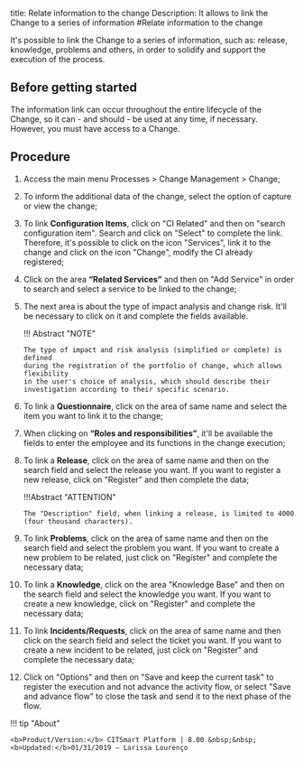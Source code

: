 title: Relate information to the change
Description: It allows to link the Change to a series of information
#Relate information to the change

It's possible to link the Change to a series of information, such as: release, knowledge, problems and others, in order to solidify and support the execution of the process.

Before getting started
----------------

The information link can occur throughout the entire lifecycle of the Change, so
it can - and should - be used at any time, if necessary. However,
you must have access to a Change.

Procedure
-------------

1.  Access the main menu Processes \>
    Change Management \> Change;

2.  To inform the additional data of the change, select the option of capture
    or view the change;

3.  To link **Configuration Items**, click on "CI Related" and then on "search configuration
    item". Search and click on "Select" to complete the link. Therefore, it's possible to
    click on the icon "Services", link it to the change and click on the icon "Change",
    modify the CI already registered;

4.  Click on the area **“Related Services”** and then on "Add Service" in order to
    search and select a service to be linked to the change;

5.  The next area is about the type of impact analysis and change risk. It'll be
    necessary to click on it and complete the fields available.

    !!! Abstract "NOTE"
        
        The type of impact and risk analysis (simplified or complete) is defined
        during the registration of the portfolio of change, which allows flexibility
        in the user's choice of analysis, which should describe their
        investigation according to their specific scenario.

6.  To link a **Questionnaire**, click on the area of same name and select the item
    you want to link it to the change;

7.  When clicking on **“Roles and responsibilities”**, it'll be available the fields to
    enter the employee and its functions in the change execution;

8.  To link a **Release**, click on the area of same name and then on the search field
    and select the release you want. If you want to register a new release, click
    on "Register" and then complete the data;
    
    !!!Abstract "ATTENTION"
    
        The "Description" field, when linking a release, is limited to 4000 (four thousand characters).
        

9.  To link **Problems**, click on the area of same name and then on the search field
    and select the problem you want. If you want to create a new problem to be related,
    just click on "Register" and complete the necessary data;

10. To link a **Knowledge**, click on the area "Knowledge Base” and then on the search
    field and select the knowledge you want. If you want to create a new knowledge,
    click on "Register" and complete the necessary data;

11. To link **Incidents/Requests**, click on the area of same name and then click on
    the search field and select the ticket you want. If you want to create a new
    incident to be related, just click on "Register" and complete the necessary data;

12. Click on "Options" and then on "Save and keep the current task" to register the execution
    and not advance the activity flow, or select "Save and advance flow" to close the task
    and send it to the next phase of the flow.
    
!!! tip "About"

    <b>Product/Version:</b> CITSmart Platform | 8.00 &nbsp;&nbsp;
    <b>Updated:</b>01/31/2019 – Larissa Lourenço

